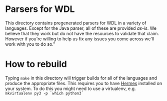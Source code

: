 # Parsers for WDL

This directory contains pregenerated parsers for WDL in a variety of languages. Except for the Java parser, all of these are provided *as-is*. We believe that they work but do not have the resources to validate that claim. However if you're willing to help us fix any issues you come across we'll work with you to do so."

# How to rebuild

Typing `make` in this directory will trigger builds for all of the languages and produce the appropriate files. This requires you to have [Hermes](https://github.com/scottfrazer/hermes) installed on your system. To do this you might need to use a virtualenv, e.g. ``mkvirtualenv py3 -p `which python3` ``

